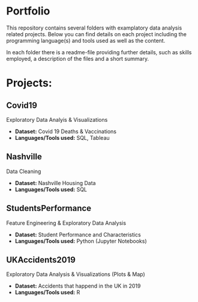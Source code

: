 # Portfolio

This repository contains several folders with examplatory data analysis related projects. Below you can find details on each project including the programming language(s) and tools used as well as the content.

In each folder there is a readme-file providing further details, such as skills employed, a description of the files and a short summary.

# Projects:

## Covid19
Exploratory Data Analyis & Visualizations
- **Dataset:** Covid 19 Deaths & Vaccinations
- **Languages/Tools used:** SQL, Tableau

## Nashville
Data Cleaning
- **Dataset:** Nashville Housing Data
- **Languages/Tools used:** SQL

## StudentsPerformance
Feature Engineering & Exploratory Data Analysis
- **Dataset:** Student Performance and Characteristics
- **Languages/Tools used:** Python (Jupyter Notebooks)

## UKAccidents2019
Exploratory Data Analysis & Visualizations (Plots & Map)
- **Dataset:** Accidents that happend in the UK in 2019
- **Languages/Tools used:** R

